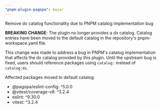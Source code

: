 ```yaml
---
"pnpm-plugin-pagopa": major
---
```


Remove dx catalog functionality due to PNPM catalog implementation bug

**BREAKING CHANGE**: The plugin no longer provides a dx catalog. Catalog entries have been moved to the default catalog in the repository's pnpm-workspace.yaml file.

This change was made to address a bug in PNPM's catalog implementation that affects the dx catalog provided by this plugin. Until the upstream bug is fixed, users should reference packages using `catalog:` instead of `catalog:dx`.

Affected packages moved to default catalog:
- @pagopa/eslint-config: ^5.0.0
- @vitest/coverage-v8: ^3.2.4
- eslint: ^9.30.0
- vitest: ^3.2.4